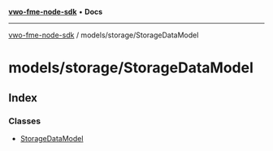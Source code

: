 [**vwo-fme-node-sdk**](../../../README.md) • **Docs**

---

[vwo-fme-node-sdk](../../../modules.md) / models/storage/StorageDataModel

# models/storage/StorageDataModel

## Index

### Classes

- [StorageDataModel](classes/StorageDataModel.md)
